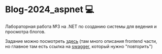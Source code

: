 # Blog-2024_aspnet :computer:

Лабораторная работа №3 на .NET по созданию системы для ведения и просмотра блогов.

Задание можно посмотреть [здесь](https://docs.google.com/document/d/1SdME-xwmBy92VWJa4IL-_gWtANFpySl7YnY5TjW5pvk/edit?tab=t.0#heading=h.pdlis3a89cnu) (там много описания frontend части, но главное там есть ссылка на [swagger](https://blog.kreosoft.space/swagger/index.html), который нужно "повторить")
